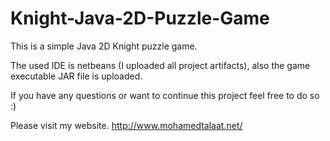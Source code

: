 # Knight-Java-2D-Puzzle-Game

This is a simple Java 2D Knight puzzle game.

The used IDE is netbeans (I uploaded all project artifacts), also the game executable JAR file is uploaded.

If you have any questions or want to continue this project feel free to do so :)

Please visit my website. http://www.mohamedtalaat.net/
